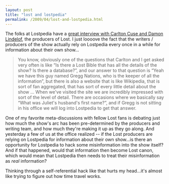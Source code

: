 ```yaml
---
layout: post
title: "lost and lostpedia"
permalink: /2009/04/lost-and-lostpedia.html
---
```


<p>The folks at Lostpedia have a <a href="http://lostpedia.wikia.com/wiki/The_Lostpedia_Interview:Carlton_Cuse_%26_Damon_Lindelof">great interview with Carlton Cuse and Damon Lindelof</a>, the producers of Lost.  I just loooove the fact that the writers / producers of the show actually rely on Lostpedia every once in a while for information about their own show...</p>

<blockquote>
  <p>You know, obviously one of the questions that Carlton and I get asked very often is like “Is there a Lost Bible that has all the details of the show? Is there a database?”, and our answer to that question is “Yeah we have this guy named Gregg Nations, who is the keeper of all the information”, but there is also a website that is like Wikipedia, that is sort of fan aggregated, that has sort of every little detail about the show ...  When we've visited the site we are incredibly impressed with sort of the level of detail. There are occasions where we basically say “What was Juliet's husband's first name?”, and if Gregg is not sitting in his office we will log into Lostpedia to get that answer.</p>
</blockquote>

<p>One of my favorite meta-discussions with fellow Lost fans is debating just how much the show's arc has been pre-determined by the producers and writing team, and how much they're making it up as they go along.  And yesterday a few of us at the office realized -- if the Lost producers are relying on Lostpedia for information about their own show...is there an opportunity for Lostpedia to hack some misinformation into the show itself?  And if that happened, would that information then become Lost canon, which would mean that Lostpedia then needs to treat their misinformation as <em>real</em> information?</p>

<p>Thinking through a self-referential hack like that hurts my head...it's almost like trying to figure out how time travel works.</p>




